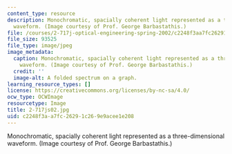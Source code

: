 ```yaml
---
content_type: resource
description: Monochromatic, spacially coherent light represented as a three-dimensional
  waveform. (Image courtesy of Prof. George Barbastathis.)
file: /courses/2-717j-optical-engineering-spring-2002/c2248f3aa7fc26291c269e9acee1e208_2-717js02.jpg
file_size: 93525
file_type: image/jpeg
image_metadata:
  caption: Monochromatic, spacially coherent light represented as a three-dimensional
    waveform. (Image courtesy of Prof. George Barbastathis.)
  credit: ''
  image-alt: A folded spectrum on a graph.
learning_resource_types: []
license: https://creativecommons.org/licenses/by-nc-sa/4.0/
ocw_type: OCWImage
resourcetype: Image
title: 2-717js02.jpg
uid: c2248f3a-a7fc-2629-1c26-9e9acee1e208
---
```

Monochromatic, spacially coherent light represented as a three-dimensional waveform. (Image courtesy of Prof. George Barbastathis.)